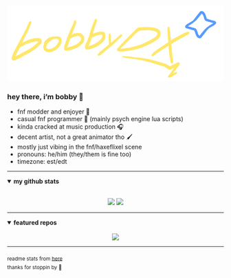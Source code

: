 <p align="center">
  <img src="./logo.png">
</p>

### hey there, i’m bobby 👋

- fnf modder and enjoyer 🎤
- casual fnf programmer 🧠 (mainly psych engine lua scripts)
- kinda cracked at music production 🎧
- decent artist, not a great animator tho 🖌️
- mostly just vibing in the fnf/haxeflixel scene
- pronouns: he/him (they/them is fine too)
- timezone: est/edt

---

<details open>
 <summary><b>my github stats</b></summary>

<br>

<p align="center">
  <img src="https://github-readme-stats.vercel.app/api?username=bobbydeluxe&show_icons=true&theme=tokyonight&line_height=27">
  <img src="https://github-readme-stats.vercel.app/api/top-langs/?username=bobbydeluxe&hide=css,html&theme=tokyonight">
</p>

</details>

---

<details open>
 <summary><b>featured repos</b></summary>

<!--
to show repos here, just replace the repo name and uncomment the blocks below

<p align="center">
  <a href="https://github.com/bobbydeluxe/repo1">
    <img align="center" src="https://github-readme-stats.vercel.app/api/pin/?username=bobbydeluxe&repo=repo1&theme=tokyonight" />
  </a>
</p>
-->

<p align="center">
  <a href="https://github.com/bobbydeluxe/fnf.lumen">
    <img align="center" src="https://github-readme-stats.vercel.app/api/pin/?username=bobbydeluxe&repo=fnf.lumen&theme=tokyonight" />
  </a>
</p>

</details>

---

<sub>readme stats from <a href="https://github.com/durgeshsamariya/awesome-github-profile-readme-templates/blob/master/templates/pr2tik1.md">here</a></sub>  
<sub>thanks for stoppin by 🤙</sub>
